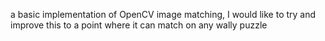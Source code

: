 a basic implementation of OpenCV image matching, I would like to try and improve this to a point where it can match on any wally puzzle
